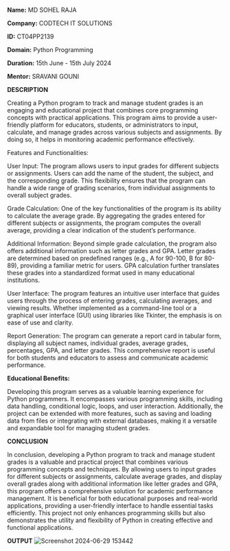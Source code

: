 **Name:** MD SOHEL RAJA

**Company:** CODTECH IT SOLUTIONS

**ID:** CT04PP2139

**Domain:** Python Programming

**Duration:** 15th June - 15th July 2024

**Mentor:** SRAVANI GOUNI


**DESCRIPTION**

Creating a Python program to track and manage student grades is an engaging and educational project that combines core programming concepts with practical applications. This program aims to provide a user-friendly platform for educators, students, or administrators to input, calculate, and manage grades across various subjects and assignments. By doing so, it helps in monitoring academic performance effectively.

Features and Functionalities:

User Input: The program allows users to input grades for different subjects or assignments. Users can add the name of the student, the subject, and the corresponding grade. This flexibility ensures that the program can handle a wide range of grading scenarios, from individual assignments to overall subject grades.

Grade Calculation: One of the key functionalities of the program is its ability to calculate the average grade. By aggregating the grades entered for different subjects or assignments, the program computes the overall average, providing a clear indication of the student’s performance.

Additional Information: Beyond simple grade calculation, the program also offers additional information such as letter grades and GPA. Letter grades are determined based on predefined ranges (e.g., A for 90-100, B for 80-89), providing a familiar metric for users. GPA calculation further translates these grades into a standardized format used in many educational institutions.

User Interface: The program features an intuitive user interface that guides users through the process of entering grades, calculating averages, and viewing results. Whether implemented as a command-line tool or a graphical user interface (GUI) using libraries like Tkinter, the emphasis is on ease of use and clarity.

Report Generation: The program can generate a report card in tabular form, displaying all subject names, individual grades, average grades, percentages, GPA, and letter grades. This comprehensive report is useful for both students and educators to assess and communicate academic performance.

**Educational Benefits:**

Developing this program serves as a valuable learning experience for Python programmers. It encompasses various programming skills, including data handling, conditional logic, loops, and user interaction. Additionally, the project can be extended with more features, such as saving and loading data from files or integrating with external databases, making it a versatile and expandable tool for managing student grades.



**CONCLUSION**

In conclusion, developing a Python program to track and manage student grades is a valuable and practical project that combines various programming concepts and techniques. By allowing users to input grades for different subjects or assignments, calculate average grades, and display overall grades along with additional information like letter grades and GPA, this program offers a comprehensive solution for academic performance management. It is beneficial for both educational purposes and real-world applications, providing a user-friendly interface to handle essential tasks efficiently. This project not only enhances programming skills but also demonstrates the utility and flexibility of Python in creating effective and functional applications.


**OUTPUT**
![Screenshot 2024-06-29 153442](https://github.com/MdSohelRaja2901/Codetech-Task2/assets/174174628/95de0c9a-09d5-44b5-b0a2-fdde980e0164)
